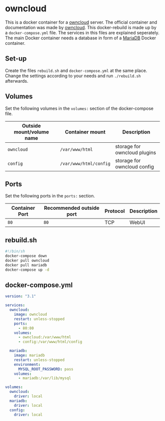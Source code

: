 # owncloud


This is a docker container for a [owncloud](../owncloud.md) server.
The official container and documentation was made by [owncloud](https://hub.docker.com/_/owncloud).
This docker-rebuild is made up by a `docker-compose.yml` file.
The services in this files are explained seperately.
The main Docker container needs a database in form of a [MariaDB](./mariadb.md)
Docker container.

## Set-up

Create the files `rebuild.sh` and `docker-compose.yml` at the same place.
Change the settings according to your needs and run `./rebuild.sh` afterwards.

## Volumes

Set the following volumes in the `volumes:` section of the docker-compose file.

| Outside mount/volume name | Container mount        | Description                  |
| ------------------------- | ---------------------- | ---------------------------- |
| `owncloud`                | `/var/www/html`        | storage for owncloud plugins |
| `config`                  | `/var/www/html/config` | storage for owncloud config  |

## Ports

Set the following ports in the `ports:` section.

| Container Port | Recommended outside port | Protocol | Description |
| -------------- | ------------------------ | -------- | ----------- |
| `80`           | `80`                     | TCP      | WebUI       |

## rebuild.sh

```sh
#!/bin/sh
docker-compose down
docker pull owncloud
docker pull mariadb
docker-compose up -d
```

## docker-compose.yml

```yml
version: "3.1"

services:
  owncloud:
    image: owncloud
    restart: unless-stopped
    ports:
      - 80:80
    volumes:
      - owncloud:/var/www/html
      - config:/var/www/html/config

  mariadb:
    image: mariadb
    restart: unless-stopped
    environment:
      MYSQL_ROOT_PASSWORD: pass
    volumes:
      - mariadb:/var/lib/mysql

volumes:
  owncloud:
    driver: local
  mariadb:
    driver: local
  config:
    driver: local
```
